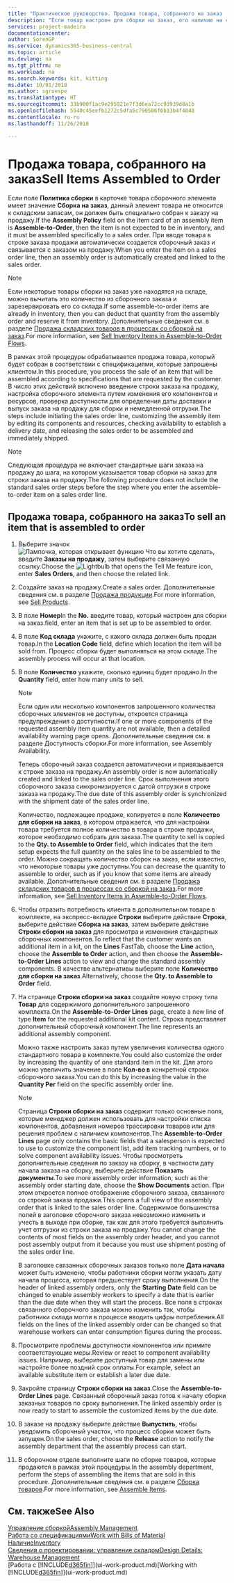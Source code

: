 ```yaml
---
title: "Практическое руководство. Продажа товара, собранного на заказ | Microsoft Docs"
description: "Если товар настроен для сборки на заказ, его наличие на складе не ожидается, и товар должен быть собран специально для заказа на продажу. При вводе товара в строке заказа продажи автоматически создается сборочный заказ и связывается с заказом на продажу."
services: project-madeira
documentationcenter: 
author: SorenGP
ms.service: dynamics365-business-central
ms.topic: article
ms.devlang: na
ms.tgt_pltfrm: na
ms.workload: na
ms.search.keywords: kit, kitting
ms.date: 10/01/2018
ms.author: sgroespe
ms.translationtype: HT
ms.sourcegitcommit: 33b900f1ac9e295921e7f3d6ea72cc93939d8a1b
ms.openlocfilehash: 5540c45eefb1272c5dfa5c790586f6b33b4f4848
ms.contentlocale: ru-ru
ms.lasthandoff: 11/26/2018

---
```

# <a name="sell-items-assembled-to-order"></a><span data-ttu-id="47a99-104">Продажа товара, собранного на заказ</span><span class="sxs-lookup"><span data-stu-id="47a99-104">Sell Items Assembled to Order</span></span>
<span data-ttu-id="47a99-105">Если поле **Политика сборки** в карточке товара сборочного элемента имеет значение **Сборка на заказ**, данный элемент товара не относится к складским запасам, он должен быть специально собран к заказу на продажу.</span><span class="sxs-lookup"><span data-stu-id="47a99-105">If the **Assembly Policy** field on the item card of an assembly item is **Assemble-to-Order**, then the item is not expected to be in inventory, and it must be assembled specifically to a sales order.</span></span> <span data-ttu-id="47a99-106">При вводе товара в строке заказа продажи автоматически создается сборочный заказ и связывается с заказом на продажу.</span><span class="sxs-lookup"><span data-stu-id="47a99-106">When you enter the item on a sales order line, then an assembly order is automatically created and linked to the sales order.</span></span>  

> [!NOTE]  
>  <span data-ttu-id="47a99-107">Если некоторые товары сборки на заказ уже находятся на складе, можно вычитать это количество из сборочного заказа и зарезервировать его со склада.</span><span class="sxs-lookup"><span data-stu-id="47a99-107">If some assemble-to-order items are already in inventory, then you can deduct that quantity from the assembly order and reserve it from inventory.</span></span> <span data-ttu-id="47a99-108">Дополнительные сведения см. в разделе [Продажа складских товаров в процессах со сборкой на заказ](assembly-how-to-sell-assemble-to-order-items-and-inventory-items-together.md).</span><span class="sxs-lookup"><span data-stu-id="47a99-108">For more information, see [Sell Inventory Items in Assemble-to-Order Flows](assembly-how-to-sell-assemble-to-order-items-and-inventory-items-together.md).</span></span>  

<span data-ttu-id="47a99-109">В рамках этой процедуры обрабатывается продажа товара, который будет собран в соответствии с спецификациями, которые запрошены клиентом.</span><span class="sxs-lookup"><span data-stu-id="47a99-109">In this procedure, you process the sale of an item that will be assembled according to specifications that are requested by the customer.</span></span> <span data-ttu-id="47a99-110">В число этих действий включено введение строки заказа на продажу, настройка сборочного элемента путем изменения его компонентов и ресурсов, проверка доступности для определения даты доставки и выпуск заказа на продажу для сборки и немедленной отгрузки.</span><span class="sxs-lookup"><span data-stu-id="47a99-110">The steps include initiating the sales order line, customizing the assembly item by editing its components and resources, checking availability to establish a delivery date, and releasing the sales order to be assembled and immediately shipped.</span></span>  

> [!NOTE]  
>  <span data-ttu-id="47a99-111">Следующая процедура не включает стандартные шаги заказа на продажу до шага, на котором указывается товар сборки на заказ для строки заказа на продажу.</span><span class="sxs-lookup"><span data-stu-id="47a99-111">The following procedure does not include the standard sales order steps before the step where you enter the assemble-to-order item on a sales order line.</span></span>  

## <a name="to-sell-an-item-that-is-assembled-to-order"></a><span data-ttu-id="47a99-112">Продажа товара, собранного на заказ</span><span class="sxs-lookup"><span data-stu-id="47a99-112">To sell an item that is assembled to order</span></span>  
1.  <span data-ttu-id="47a99-113">Выберите значок ![Лампочка, которая открывает функцию Что вы хотите сделать](media/ui-search/search_small.png "Что вы хотите сделать"), введите **Заказы на продажу**, затем выберите связанную ссылку.</span><span class="sxs-lookup"><span data-stu-id="47a99-113">Choose the ![Lightbulb that opens the Tell Me feature](media/ui-search/search_small.png "Tell me what you want to do") icon, enter **Sales Orders**, and then choose the related link.</span></span>  
2.  <span data-ttu-id="47a99-114">Создайте заказ на продажу.</span><span class="sxs-lookup"><span data-stu-id="47a99-114">Create a sales order.</span></span> <span data-ttu-id="47a99-115">Дополнительные сведения см. в разделе [Продажа продукции](sales-how-sell-products.md).</span><span class="sxs-lookup"><span data-stu-id="47a99-115">For more information, see [Sell Products](sales-how-sell-products.md).</span></span>  
3.  <span data-ttu-id="47a99-116">В поле **Номер**</span><span class="sxs-lookup"><span data-stu-id="47a99-116">In the **No.**</span></span> <span data-ttu-id="47a99-117">введите товар, который настроен для сборки на заказ.</span><span class="sxs-lookup"><span data-stu-id="47a99-117">field, enter an item that is set up to be assembled to order.</span></span>  
4.  <span data-ttu-id="47a99-118">В поле **Код склада** укажите, с какого склада должен быть продан товар.</span><span class="sxs-lookup"><span data-stu-id="47a99-118">In the **Location Code** field, define which location the item will be sold from.</span></span> <span data-ttu-id="47a99-119">Процесс сборки будет выполняться на этом складе.</span><span class="sxs-lookup"><span data-stu-id="47a99-119">The assembly process will occur at that location.</span></span>  
5.  <span data-ttu-id="47a99-120">В поле **Количество** укажите, сколько единиц будет продано.</span><span class="sxs-lookup"><span data-stu-id="47a99-120">In the **Quantity** field, enter how many units to sell.</span></span>  

    > [!NOTE]  
    >  <span data-ttu-id="47a99-121">Если один или несколько компонентов запрошенного количества сборочных элементов не доступны, откроется страница предупреждения о доступности.</span><span class="sxs-lookup"><span data-stu-id="47a99-121">If one or more components of the requested assembly item quantity are not available, then a detailed availability warning page opens.</span></span> <span data-ttu-id="47a99-122">Дополнительные сведения см. в разделе Доступность сборки.</span><span class="sxs-lookup"><span data-stu-id="47a99-122">For more information, see Assembly Availability.</span></span>  

    <span data-ttu-id="47a99-123">Теперь сборочный заказ создается автоматически и привязывается к строке заказа на продажу.</span><span class="sxs-lookup"><span data-stu-id="47a99-123">An assembly order is now automatically created and linked to the sales order line.</span></span> <span data-ttu-id="47a99-124">Срок выполнения этого сборочного заказа синхронизируется с датой отгрузки в строке заказа на продажу.</span><span class="sxs-lookup"><span data-stu-id="47a99-124">The due date of this assembly order is synchronized with the shipment date of the sales order line.</span></span>  

    <span data-ttu-id="47a99-125">Количество, подлежащее продаже, копируется в поле **Количество для сборки на заказ**, в котором отражается, что для настройки товара требуется полное количество в товара в строке продажи, которое необходимо собрать для заказа.</span><span class="sxs-lookup"><span data-stu-id="47a99-125">The quantity to sell is copied to the **Qty. to Assemble to Order** field, which indicates that the item setup expects the full quantity on the sales line to be assembled to the order.</span></span> <span data-ttu-id="47a99-126">Можно сокращать количество сборок на заказ, если известно, что некоторые товары уже доступны.</span><span class="sxs-lookup"><span data-stu-id="47a99-126">You can decrease the quantity to assemble to order, such as if you know that some items are already available.</span></span> <span data-ttu-id="47a99-127">Дополнительные сведения см. в разделе [Продажа складских товаров в процессах со сборкой на заказ](assembly-how-to-sell-inventory-items-in-assemble-to-order-flows.md).</span><span class="sxs-lookup"><span data-stu-id="47a99-127">For more information, see [Sell Inventory Items in Assemble-to-Order Flows](assembly-how-to-sell-inventory-items-in-assemble-to-order-flows.md).</span></span>  

6.  <span data-ttu-id="47a99-128">Чтобы отразить потребность клиента в дополнительном товаре в комплекте, на экспресс-вкладке **Строки** выберите действие **Строка**, выберите действие **Сборка на заказ**, затем выберите действие **Строки сборки на заказ** для просмотра и изменения стандартных сборочных компонентов.</span><span class="sxs-lookup"><span data-stu-id="47a99-128">To reflect that the customer wants an additional item in a kit, on the **Lines** FastTab, choose the **Line** action, choose the **Assemble to Order** action, and then choose the **Assemble-to-Order Lines** action to view and change the standard assembly components.</span></span> <span data-ttu-id="47a99-129">В качестве альтернативы выберите поле **Количество для сборки на заказ**.</span><span class="sxs-lookup"><span data-stu-id="47a99-129">Alternatively, choose the **Qty. to Assemble to Order** field.</span></span>  
7.  <span data-ttu-id="47a99-130">На странице **Строки сборки на заказ** создайте новую строку типа **Товар** для содержимого дополнительного запрошенного комплекта.</span><span class="sxs-lookup"><span data-stu-id="47a99-130">On the **Assemble-to-Order Lines** page, create a new line of type **Item** for the requested additional kit content.</span></span> <span data-ttu-id="47a99-131">Строка представляет дополнительный сборочный компонент.</span><span class="sxs-lookup"><span data-stu-id="47a99-131">The line represents an additional assembly component.</span></span>  

    <span data-ttu-id="47a99-132">Можно также настроить заказ путем увеличения количества одного стандартного товара в комплекте.</span><span class="sxs-lookup"><span data-stu-id="47a99-132">You could also customize the order by increasing the quantity of one standard item in the kit.</span></span> <span data-ttu-id="47a99-133">Для этого можно увеличить значение в поле **Кол-во в** конкретной строки сборочного заказа.</span><span class="sxs-lookup"><span data-stu-id="47a99-133">You can do this by increasing the value in the **Quantity Per** field on the specific assembly order line.</span></span>  

    > [!NOTE]  
    >  <span data-ttu-id="47a99-134">Страница **Строки сборки на заказ** содержит только основные поля, которые менеджер должен использовать для настройки списка компонентов, добавления номеров трассировки товаров или для решения проблем с наличием компонентов.</span><span class="sxs-lookup"><span data-stu-id="47a99-134">The **Assemble-to-Order Lines** page only contains the basic fields that a salesperson is expected to use to customize the component list, add item tracking numbers, or to solve component availability issues.</span></span> <span data-ttu-id="47a99-135">Чтобы просмотреть дополнительные сведения по заказу на сборку, в частности дату начала заказа на сборку, выберите действие **Показать документы**.</span><span class="sxs-lookup"><span data-stu-id="47a99-135">To see more assembly order information, such as the assembly order starting date, choose the **Show Documents** action.</span></span> <span data-ttu-id="47a99-136">При этом откроется полное отображение сборочного заказа, связанного со строкой заказа продажи.</span><span class="sxs-lookup"><span data-stu-id="47a99-136">This opens a full view of the assembly order that is linked to the sales order line.</span></span> <span data-ttu-id="47a99-137">Содержимое большинства полей в заголовке сборочного заказа невозможно изменить и учесть в выходе при сборке, так как для этого требуется выполнить учет отгрузки из строки заказа на продажу.</span><span class="sxs-lookup"><span data-stu-id="47a99-137">You cannot change the contents of most fields on the assembly order header, and you cannot post assembly output from it because you must use shipment posting of the sales order line.</span></span>  
    >   
    >  <span data-ttu-id="47a99-138">В заголовке связанных сборочных заказов только поле **Дата начала** может быть изменено, чтобы работники сборки могли указать дату начала процесса, которая предшествует сроку выполнения.</span><span class="sxs-lookup"><span data-stu-id="47a99-138">On the header of linked assembly orders, only the **Starting Date** field can be changed to enable assembly workers to specify a date that is earlier than the due date when they will start the process.</span></span> <span data-ttu-id="47a99-139">Все поля в строках связанного сборочного заказа можно изменить так, чтобы работники склада могли в процессе вводить цифры потребления.</span><span class="sxs-lookup"><span data-stu-id="47a99-139">All fields on the lines of the linked assembly order can be changed so that warehouse workers can enter consumption figures during the process.</span></span>  

8.  <span data-ttu-id="47a99-140">Просмотрите проблемы доступности компонентов или примите соответствующие меры.</span><span class="sxs-lookup"><span data-stu-id="47a99-140">Review or react to component availability issues.</span></span> <span data-ttu-id="47a99-141">Например, выберите доступный товар для замены или настройте более поздний срок оплаты.</span><span class="sxs-lookup"><span data-stu-id="47a99-141">For example, select an available substitute item or establish a later due date.</span></span>  
9. <span data-ttu-id="47a99-142">Закройте страницу **Строки сборки на заказ**.</span><span class="sxs-lookup"><span data-stu-id="47a99-142">Close the **Assemble-to-Order Lines** page.</span></span> <span data-ttu-id="47a99-143">Связанный сборочный заказ готов к началу сборки заказных товаров по сроку выполнения.</span><span class="sxs-lookup"><span data-stu-id="47a99-143">The linked assembly order is now ready to start to assemble the customized items by the due date.</span></span>  
10. <span data-ttu-id="47a99-144">В заказе на продажу выберите действие **Выпустить**, чтобы уведомить сборочный участок, что процесс сборки может быть запущен.</span><span class="sxs-lookup"><span data-stu-id="47a99-144">On the sales order, choose the **Release** action to notify the assembly department that the assembly process can start.</span></span>  
11. <span data-ttu-id="47a99-145">В сборочном отделе выполните шаги по сборке товаров, которые продаются в рамках этой процедуры.</span><span class="sxs-lookup"><span data-stu-id="47a99-145">In the assembly department, perform the steps of assembling the items that are sold in this procedure.</span></span> <span data-ttu-id="47a99-146">Дополнительные сведения см. в разделе [Сборка товаров](assembly-how-to-assemble-items.md).</span><span class="sxs-lookup"><span data-stu-id="47a99-146">For more information, see [Assemble Items](assembly-how-to-assemble-items.md).</span></span>  

## <a name="see-also"></a><span data-ttu-id="47a99-147">См. также</span><span class="sxs-lookup"><span data-stu-id="47a99-147">See Also</span></span>  
[<span data-ttu-id="47a99-148">Управление сборкой</span><span class="sxs-lookup"><span data-stu-id="47a99-148">Assembly Management</span></span>](assembly-assemble-items.md)  
[<span data-ttu-id="47a99-149">Работа со спецификациями</span><span class="sxs-lookup"><span data-stu-id="47a99-149">Work with Bills of Material</span></span>](inventory-how-work-BOMs.md)  
[<span data-ttu-id="47a99-150">Наличие</span><span class="sxs-lookup"><span data-stu-id="47a99-150">Inventory</span></span>](inventory-manage-inventory.md)  
[<span data-ttu-id="47a99-151">Сведения о проектировании: управление складом</span><span class="sxs-lookup"><span data-stu-id="47a99-151">Design Details: Warehouse Management</span></span>](design-details-warehouse-management.md)  
<span data-ttu-id="47a99-152">[Работа с [!INCLUDE[d365fin](includes/d365fin_md.md)]](ui-work-product.md)</span><span class="sxs-lookup"><span data-stu-id="47a99-152">[Working with [!INCLUDE[d365fin](includes/d365fin_md.md)]](ui-work-product.md)</span></span>

